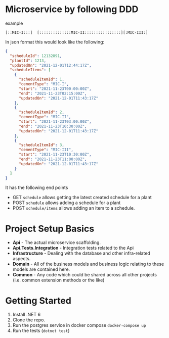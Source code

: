 # Microservice by following DDD

example
```
[::MIC-I:::]  [::::::::::::::MIC-II::::::::::::::::][:MIC-III:]
```

In json format this would look like the following:

```json
{
  "scheduleId": 12132891,
  "plantId": 1213,
  "updatedOn": "2021-12-01T12:44:17Z",
  "scheduleItems": [
    {
      "scheduleItemId": 1,
      "cementType": "MIC-I",
      "start": "2021-11-23T00:00:00Z",
      "end": "2021-11-23T02:15:00Z",
      "updatedOn": "2021-12-01T11:43:17Z"
    },
    {
      "scheduleItemId": 2,
      "cementType": "MIC-II",
      "start": "2021-11-23T03:00:00Z",
      "end": "2021-11-23T10:30:00Z",
      "updatedOn": "2021-12-01T11:43:17Z"
    },
    {
      "scheduleItemId": 3,
      "cementType": "MIC-III",
      "start": "2021-11-23T10:30:00Z",
      "end": "2021-11-23T11:00:00Z",
      "updatedOn": "2021-12-01T11:43:17Z"
    }
  ]
}
```

It has the following end points

* GET   `schedule` allows getting the latest created schedule for a plant
* POST  `schedule` allows adding a schedule for a plant
* POST  `schedule/items` allows adding an item to a schedule.

# Project Setup Basics

* **Api** - The actual microservice scaffolding.
* **Api.Tests.Integration** - Integration tests related to the Api
* **Infrastructure** - Dealing with the database and other infra-related aspects.
* **Domain** - All of the business models and business logic relating to these models are contained here.
* **Common** - Any code which could be shared across all other projects (i.e. common extension methods or the like)

# Getting Started

1. Install .NET 6
1. Clone the repo.
1. Run the postgres service in docker compose `docker-compose up`
1. Run the tests (`dotnet test`)
